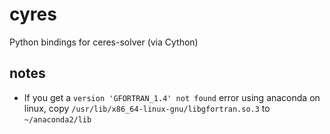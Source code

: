 cyres
=====

Python bindings for ceres-solver (via Cython)


notes
---

* If you get a `version 'GFORTRAN_1.4' not found` error using anaconda on linux, copy `/usr/lib/x86_64-linux-gnu/libgfortran.so.3` to `~/anaconda2/lib`

